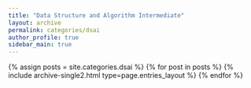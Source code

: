 ```yaml
---
title: "Data Structure and Algorithm Intermediate"
layout: archive
permalink: categories/dsai
author_profile: true
sidebar_main: true
---
```



{% assign posts = site.categories.dsai %}
{% for post in posts %} {% include archive-single2.html type=page.entries_layout %} {% endfor %}
